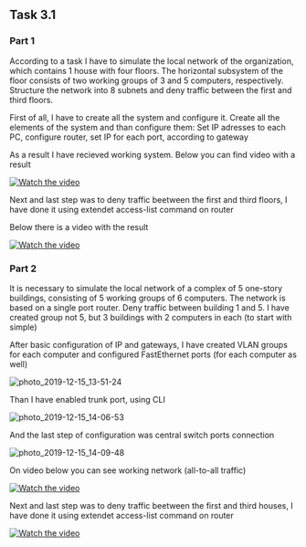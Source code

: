 ## Task 3.1

### Part 1
According to a task I have to simulate the local network of the organization, which contains 1 house with four floors. The horizontal subsystem of the floor consists of two working groups of 3 and 5 computers, respectively.
Structure the network into 8 subnets and deny traffic between the first and third floors.


First of all, I have to create all the system and configure it.
Create all the elements of the system and than configure them:
Set IP adresses to each PC, configure router, set IP for each port, according to gateway

As a result I have recieved working system. 
Below you can find video with a result


[![Watch the video](https://user-images.githubusercontent.com/58468159/70851998-e396c480-1ea4-11ea-9c95-c045c7e1c95a.jpg)](https://youtu.be/oaZGB6XUNE0)



Next and last step was to deny traffic beetween the first and third floors, I have done it using extendet access-lіst command on router

Below there is a video with the result


[![Watch the video](https://user-images.githubusercontent.com/58468159/70851998-e396c480-1ea4-11ea-9c95-c045c7e1c95a.jpg)](https://youtu.be/gxxKpWPAqZA)


### Part 2
It is necessary to simulate the local network of a complex of 5 one-story buildings, consisting of 5 working groups of 6 computers. The network is based on a single port router. Deny traffic between building 1 and 5.
I have created group not 5, but 3 buildings with 2 computers in each (to start with simple)

After basic configuration of IP and gateways, I have created VLAN groups for each computer and configured FastEthernet ports (for each computer as well)

![photo_2019-12-15_13-51-24](https://user-images.githubusercontent.com/58468159/70867286-840be800-1f7c-11ea-82bd-c385e6091f2d.jpg)


Than I have enabled trunk port, using CLI

![photo_2019-12-15_14-06-53](https://user-images.githubusercontent.com/58468159/70867321-dd741700-1f7c-11ea-8c6b-279e1cd7a9d2.jpg)

And the last step of configuration was central switch ports connection

![photo_2019-12-15_14-09-48](https://user-images.githubusercontent.com/58468159/70867335-0bf1f200-1f7d-11ea-88ec-8274884a34dd.jpg)

On video below you can see working network (all-to-all traffic)

[![Watch the video](https://i9.ytimg.com/vi/hXEyvf8jAX8/mq2.jpg?sqp=CJSD2u8F&rs=AOn4CLCENBfO13_so9KP5YAWZ90MxuuunA)](https://youtu.be/RltzGA-_9bU)

Next and last step was to deny traffic beetween the first and third houses, I have done it using extendet access-lіst command on router


[![Watch the video](https://i9.ytimg.com/vi/hXEyvf8jAX8/mq2.jpg?sqp=CJSD2u8F&rs=AOn4CLCENBfO13_so9KP5YAWZ90MxuuunA)](https://youtu.be/hXEyvf8jAX8)

